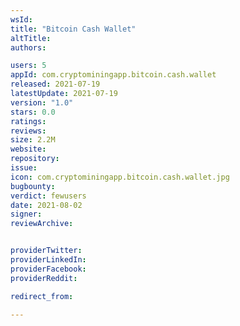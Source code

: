 ```yaml
---
wsId: 
title: "Bitcoin Cash Wallet"
altTitle: 
authors:

users: 5
appId: com.cryptominingapp.bitcoin.cash.wallet
released: 2021-07-19
latestUpdate: 2021-07-19
version: "1.0"
stars: 0.0
ratings: 
reviews: 
size: 2.2M
website: 
repository: 
issue: 
icon: com.cryptominingapp.bitcoin.cash.wallet.jpg
bugbounty: 
verdict: fewusers
date: 2021-08-02
signer: 
reviewArchive:


providerTwitter: 
providerLinkedIn: 
providerFacebook: 
providerReddit: 

redirect_from:

---
```



